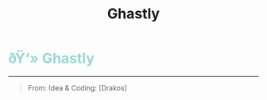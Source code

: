 ﻿---
lang: en-US
title: Ghastly
prev: 
next: Hawk
---
# <font color="#9ad6d4">ðŸ‘» <b>Ghastly</b></font> <Badge text="Ghost" type="tip" vertical="middle"/>
---

> From: Idea & Coding: [Drakos]


